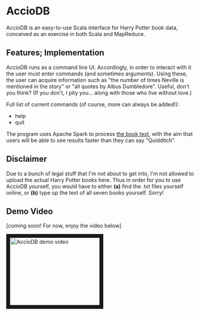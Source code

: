 # AccioDB
AccioDB is an easy-to-use Scala interface for Harry Potter book data, conceived as an exercise in both Scala and MapReduce.

## Features; Implementation
AccioDB runs as a command line UI. Accordingly, in order to interact with it the user must enter commands (and sometimes arguments). Using these, the user can acquire information such as "the number of times Neville is mentioned in the story" or "all quotes by Albus Dumbledore". Useful, don't you think? (If you don't, I pity you... along with those who live without love.)

Full list of current commands (of course, more can always be added!):

- help
- quit

The program uses Apache Spark to process [the book text](#disclaimer), with the aim that users will be able to see results faster than they can say "Quidditch".

## Disclaimer
Due to a bunch of legal stuff that I'm not about to get into, I'm not allowed to upload the actual Harry Potter books here. Thus in order for you to use AccioDB yourself, you would have to either **(a)** find the .txt files yourself online, or **(b)** type up the text of all seven books yourself. Sorry!

## Demo Video
[coming soon! For now, enjoy the video below]

<a href="http://www.youtube.com/watch?feature=player_embedded&v=-ZsIiuuAACw
" target="_blank"><img src="http://img.youtube.com/vi/-ZsIiuuAACw/0.jpg" 
alt="AccioDB demo video" width="240" height="180" border="10" /></a>
